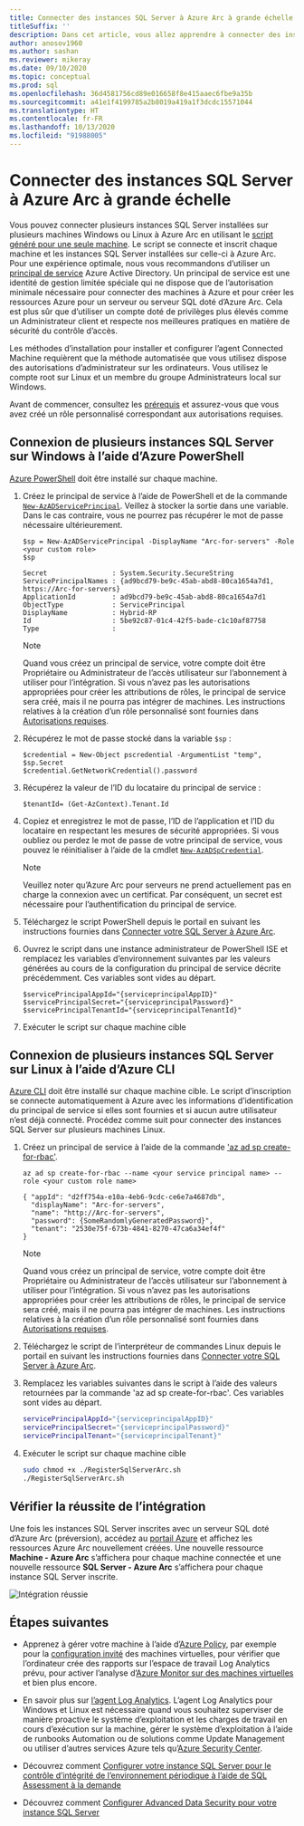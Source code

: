 ```yaml
---
title: Connecter des instances SQL Server à Azure Arc à grande échelle
titleSuffix: ''
description: Dans cet article, vous allez apprendre à connecter des instances SQL Server comme des serveurs SQL dotés d’Azure Arc en utilisant un principal de service.
author: anosov1960
ms.author: sashan
ms.reviewer: mikeray
ms.date: 09/10/2020
ms.topic: conceptual
ms.prod: sql
ms.openlocfilehash: 36d4581756cd89e016658f8e415aaec6fbe9a35b
ms.sourcegitcommit: a41e1f4199785a2b8019a419a1f3dcdc15571044
ms.translationtype: HT
ms.contentlocale: fr-FR
ms.lasthandoff: 10/13/2020
ms.locfileid: "91988005"
---
```

# <a name="connect-sql-server-instances-to-azure-arc-at-scale"></a>Connecter des instances SQL Server à Azure Arc à grande échelle

Vous pouvez connecter plusieurs instances SQL Server installées sur plusieurs machines Windows ou Linux à Azure Arc en utilisant le [script généré pour une seule machine](connect.md). Le script se connecte et inscrit chaque machine et les instances SQL Server installées sur celle-ci à Azure Arc. Pour une expérience optimale, nous vous recommandons d’utiliser un [principal de service](/azure/active-directory/develop/app-objects-and-service-principals) Azure Active Directory. Un principal de service est une identité de gestion limitée spéciale qui ne dispose que de l’autorisation minimale nécessaire pour connecter des machines à Azure et pour créer les ressources Azure pour un serveur ou serveur SQL doté d’Azure Arc. Cela est plus sûr que d’utiliser un compte doté de privilèges plus élevés comme un Administrateur client et respecte nos meilleures pratiques en matière de sécurité du contrôle d’accès.  

Les méthodes d’installation pour installer et configurer l’agent Connected Machine requièrent que la méthode automatisée que vous utilisez dispose des autorisations d’administrateur sur les ordinateurs. Vous utilisez le compte root sur Linux et un membre du groupe Administrateurs local sur Windows.

Avant de commencer, consultez les [prérequis](overview.md#prerequisites) et assurez-vous que vous avez créé un rôle personnalisé correspondant aux autorisations requises.

## <a name="connecting-multiple-sql-server-instances-on-windows-using-azure-powershell"></a>Connexion de plusieurs instances SQL Server sur Windows à l’aide d’Azure PowerShell

[Azure PowerShell](/powershell/azure/install-az-ps) doit être installé sur chaque machine.

1. Créez le principal de service à l’aide de PowerShell et de la commande [`New-AzADServicePrincipal`](/powershell/module/az.resources/new-azadserviceprincipal). Veillez à stocker la sortie dans une variable. Dans le cas contraire, vous ne pourrez pas récupérer le mot de passe nécessaire ultérieurement.

    ```azurepowershell-interactive
    $sp = New-AzADServicePrincipal -DisplayName "Arc-for-servers" -Role <your custom role>
    $sp
    ```

    ```output
    Secret                : System.Security.SecureString
    ServicePrincipalNames : {ad9bcd79-be9c-45ab-abd8-80ca1654a7d1, https://Arc-for-servers}
    ApplicationId         : ad9bcd79-be9c-45ab-abd8-80ca1654a7d1
    ObjectType            : ServicePrincipal
    DisplayName           : Hybrid-RP
    Id                    : 5be92c87-01c4-42f5-bade-c1c10af87758
    Type                  :
    ```

   > [!NOTE]
   > Quand vous créez un principal de service, votre compte doit être Propriétaire ou Administrateur de l’accès utilisateur sur l’abonnement à utiliser pour l’intégration. Si vous n’avez pas les autorisations appropriées pour créer les attributions de rôles, le principal de service sera créé, mais il ne pourra pas intégrer de machines. Les instructions relatives à la création d’un rôle personnalisé sont fournies dans [Autorisations requises](overview.md#required-permissions).

2. Récupérez le mot de passe stocké dans la variable `$sp` :

   ```azurepowershell-interactive
   $credential = New-Object pscredential -ArgumentList "temp", $sp.Secret
   $credential.GetNetworkCredential().password
   ```
3. Récupérez la valeur de l’ID du locataire du principal de service :
 
   ```azurepowershell-interactive
   $tenantId= (Get-AzContext).Tenant.Id
   ```
4. Copiez et enregistrez le mot de passe, l’ID de l’application et l’ID du locataire en respectant les mesures de sécurité appropriées. Si vous oubliez ou perdez le mot de passe de votre principal de service, vous pouvez le réinitialiser à l’aide de la cmdlet [`New-AzADSpCredential`](/powershell/module/azurerm.resources/new-azurermadspcredential).

   > [!NOTE]
   > Veuillez noter qu’Azure Arc pour serveurs ne prend actuellement pas en charge la connexion avec un certificat. Par conséquent, un secret est nécessaire pour l’authentification du principal de service.

5. Téléchargez le script PowerShell depuis le portail en suivant les instructions fournies dans [Connecter votre SQL Server à Azure Arc](connect.md).

6. Ouvrez le script dans une instance administrateur de PowerShell ISE et remplacez les variables d’environnement suivantes par les valeurs générées au cours de la configuration du principal de service décrite précédemment. Ces variables sont vides au départ.

   ```azurepowershell-interactive
   $servicePrincipalAppId="{serviceprincipalAppID}"
   $servicePrincipalSecret="{serviceprincipalPassword}"
   $servicePrincipalTenantId="{serviceprincipalTenantId}"
   ```

7. Exécuter le script sur chaque machine cible

## <a name="connecting-multiple-sql-server-instances-on-linux-using-azure-cli"></a>Connexion de plusieurs instances SQL Server sur Linux à l’aide d’Azure CLI

[Azure CLI](/cli/azure/install-azure-cli) doit être installé sur chaque machine cible. Le script d’inscription se connecte automatiquement à Azure avec les informations d’identification du principal de service si elles sont fournies et si aucun autre utilisateur n’est déjà connecté. Procédez comme suit pour connecter des instances SQL Server sur plusieurs machines Linux.

1. Créez un principal de service à l’aide de la commande ['az ad sp create-for-rbac'](/cli/azure/ad/sp.md#az_ad_sp_create_for_rbac). 

   ```azurecli-interactive
   az ad sp create-for-rbac --name <your service principal name> --role <your custom role name>    
   ```

   ```output
   { "appId": "d2ff754a-e10a-4eb6-9cdc-ce6e7a4687db",
     "displayName": "Arc-for-servers",
     "name": "http://Arc-for-servers",
     "password": {SomeRandomlyGeneratedPassword}",
     "tenant": "2530e75f-673b-4841-8270-47ca6a34ef4f"
   }
   ```

   > [!NOTE]
   > Quand vous créez un principal de service, votre compte doit être Propriétaire ou Administrateur de l’accès utilisateur sur l’abonnement à utiliser pour l’intégration. Si vous n’avez pas les autorisations appropriées pour créer les attributions de rôles, le principal de service sera créé, mais il ne pourra pas intégrer de machines. Les instructions relatives à la création d’un rôle personnalisé sont fournies dans [Autorisations requises](overview.md#required-permissions).

2. Téléchargez le script de l’interpréteur de commandes Linux depuis le portail en suivant les instructions fournies dans [Connecter votre SQL Server à Azure Arc](connect.md).

3. Remplacez les variables suivantes dans le script à l’aide des valeurs retournées par la commande 'az ad sp create-for-rbac'. Ces variables sont vides au départ.

   ```bash
   servicePrincipalAppId="{serviceprincipalAppID}"
   servicePrincipalSecret="{serviceprincipalPassword}"
   servicePrincipalTenant="{serviceprincipalTenant}"
   ```

3. Exécuter le script sur chaque machine cible
 
   ```bash
   sudo chmod +x ./RegisterSqlServerArc.sh
   ./RegisterSqlServerArc.sh
   ```

## <a name="validate-successful-onboarding"></a>Vérifier la réussite de l’intégration

Une fois les instances SQL Server inscrites avec un serveur SQL doté d’Azure Arc (préversion), accédez au [portail Azure](https://aka.ms/azureportal) et affichez les ressources Azure Arc nouvellement créées. Une nouvelle ressource __Machine - Azure Arc__ s’affichera pour chaque machine connectée et une nouvelle ressource __SQL Server - Azure Arc__ s’affichera pour chaque instance SQL Server inscrite. 

![Intégration réussie](./media/join-at-scale/successful-onboard.png)

## <a name="next-steps"></a>Étapes suivantes

- Apprenez à gérer votre machine à l’aide d’[Azure Policy](/azure/governance/policy/overview), par exemple pour la [configuration invité](/azure/governance/policy/concepts/guest-configuration) des machines virtuelles, pour vérifier que l’ordinateur crée des rapports sur l’espace de travail Log Analytics prévu, pour activer l’analyse d’[Azure Monitor sur des machines virtuelles](/azure/azure-monitor/insights/vminsights-enable-policy) et bien plus encore.

- En savoir plus sur [l’agent Log Analytics](/azure/azure-monitor/platform/log-analytics-agent). L’agent Log Analytics pour Windows et Linux est nécessaire quand vous souhaitez superviser de manière proactive le système d’exploitation et les charges de travail en cours d’exécution sur la machine, gérer le système d’exploitation à l’aide de runbooks Automation ou de solutions comme Update Management ou utiliser d’autres services Azure tels qu’[Azure Security Center](/azure/security-center/security-center-intro).

- Découvrez comment [Configurer votre instance SQL Server pour le contrôle d’intégrité de l’environnement périodique à l’aide de SQL Assessment à la demande](assess.md)

- Découvrez comment [Configurer Advanced Data Security pour votre instance SQL Server](configure-advanced-data-security.md)